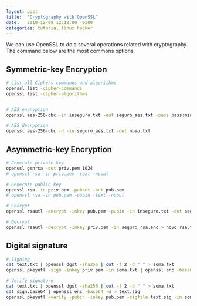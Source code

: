 ```yaml
---
layout: post
title:  "Cryptography with OpenSSL"
date:   2018-12-09 12:12:00 -0300
categories: tutorial linux hacker
---
```

We can use OpenSSL to do a several operations related with cryptography. The command below are the most commons options.

## Symmetric-key Encryption
```bash
# List all Ciphers commands and algorithms
openssl list -cipher-commands
openssl list -cipher-algorithms


# AES encryption
openssl aes-256-cbc -in inseguro.txt -out seguro_aes.txt -pass pass:minhasenha

# AES decryption
openssl aes-256-cbc -d -in seguro_aes.txt -out novo.txt
```

## Asymmetric-key Encryption
```bash
# Generate private key
openssl genrsa -out priv.pem 1024 
# openssl rsa -in priv.pem -text -noout

# Generate public key
openssl rsa -in priv.pem -pubout -out pub.pem
# openssl rsa -in pub.pem -pubin -text -noout

# Encrypt
openssl rsautl -encrypt -inkey pub.pem -pubin -in inseguro.txt -out seguro_rsa.enc

# Decrypt
openssl rsautl -decrypt -inkey priv.pem -in seguro_rsa.enc > novo_rsa.txt
```

## Digital signature
```bash
# Signing
cat text.txt | openssl dgst -sha256 | cut -f 2 -d " " > soma.txt
openssl pkeyutl -sign -inkey priv.pem -in soma.txt | openssl enc -base64 > sign.base64

# Verify signature
cat text.txt | openssl dgst -sha256 | cut -f 2 -d " " > soma.txt
cat sign.base64 | openssl enc -base64 -d > text.sig
openssl pkeyutl -verify -pubin -inkey pub.pem -sigfile text.sig -in soma.txt
```